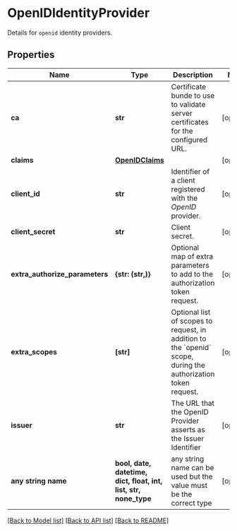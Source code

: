 # OpenIDIdentityProvider

Details for `openid` identity providers.

## Properties
Name | Type | Description | Notes
------------ | ------------- | ------------- | -------------
**ca** | **str** | Certificate bunde to use to validate server certificates for the configured URL. | [optional] 
**claims** | [**OpenIDClaims**](OpenIDClaims.md) |  | [optional] 
**client_id** | **str** | Identifier of a client registered with the _OpenID_ provider. | [optional] 
**client_secret** | **str** | Client secret. | [optional] 
**extra_authorize_parameters** | **{str: (str,)}** | Optional map of extra parameters to add to the authorization token request. | [optional] 
**extra_scopes** | **[str]** | Optional list of scopes to request, in addition to the &#x60;openid&#x60; scope, during the authorization token request. | [optional] 
**issuer** | **str** | The URL that the OpenID Provider asserts as the Issuer Identifier | [optional] 
**any string name** | **bool, date, datetime, dict, float, int, list, str, none_type** | any string name can be used but the value must be the correct type | [optional]

[[Back to Model list]](../README.md#documentation-for-models) [[Back to API list]](../README.md#documentation-for-api-endpoints) [[Back to README]](../README.md)


